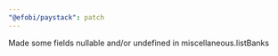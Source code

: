 ```yaml
---
"@efobi/paystack": patch
---
```


Made some fields nullable and/or undefined in miscellaneous.listBanks

